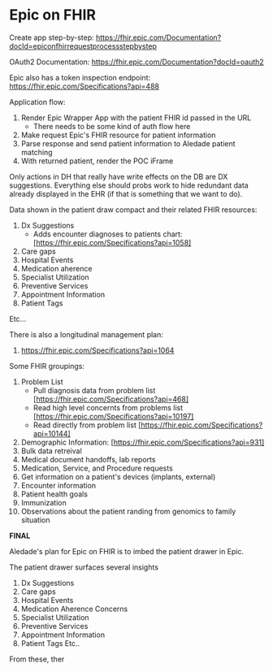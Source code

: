 # Epic on FHIR

Create app step-by-step:
https://fhir.epic.com/Documentation?docId=epiconfhirrequestprocessstepbystep

OAuth2 Documentation:
https://fhir.epic.com/Documentation?docId=oauth2

Epic also has a token inspection endpoint:
https://fhir.epic.com/Specifications?api=488


Application flow:
1. Render Epic Wrapper App with the patient FHIR id passed in the URL
    * There needs to be some kind of auth flow here
2. Make request Epic's FHIR resource for patient information
3. Parse response and send patient information to Aledade patient matching
4. With returned patient, render the POC iFrame


Only actions in DH that really have write effects on the DB are DX suggestions.
Everything else should probs work to hide redundant data already displayed
in the EHR (if that is something that we want to do).

Data shown in the patient draw compact and their related FHIR resources:
1. Dx Suggestions
    * Adds encounter diagnoses to patients chart: [https://fhir.epic.com/Specifications?api=1058]
2. Care gaps
3. Hospital Events
4. Medication aherence
5. Specialist Utilization
6. Preventive Services
7. Appointment Information
8. Patient Tags

Etc...

There is also a longitudinal management plan:
1. https://fhir.epic.com/Specifications?api=1064


Some FHIR groupings:
1. Problem List
    * Pull diagnosis data from problem list [https://fhir.epic.com/Specifications?api=468]
    * Read high level concernts from problems list [https://fhir.epic.com/Specifications?api=10197]
    * Read directly from problem list [https://fhir.epic.com/Specifications?api=10144]
2. Demographic Information: [https://fhir.epic.com/Specifications?api=931]
3. Bulk data retreival
4. Medical document handoffs, lab reports
5. Medication, Service, and Procedure requests
6. Get information on a patient's devices (implants, external)
7. Encounter information
8. Patient health goals
9. Immunization
10. Observations about the patient randing from genomics to family situation



**FINAL**

Aledade's plan for Epic on FHIR is to imbed the patient drawer in Epic.

The patient drawer surfaces several insights
1. Dx Suggestions
2. Care gaps
3. Hospital Events
4. Medication Aherence Concerns
5. Specialist Utilization
6. Preventive Services
7. Appointment Information
8. Patient Tags
Etc..

From these, ther
